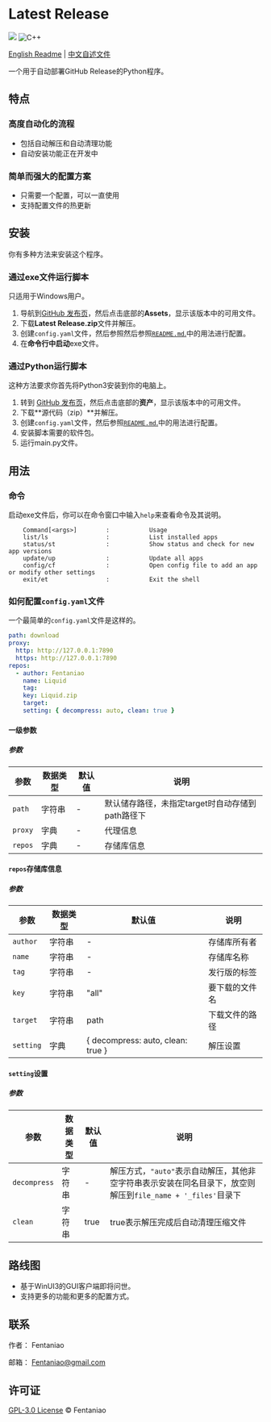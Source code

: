 # Latest Release

<p>
    <img src="https://img.shields.io/github/v/release/fentaniao/Latest-Release?&color=blue&logo=hack-the-box)" />
    <img alt="C++" src="https://img.shields.io/badge/-Python-9f62a5?style=flat&logo=python&logoColor=white" />
<!--    <img alt="C#" src="https://img.shields.io/badge/-C_Sharp-9f62a5?style=flat&logo=csharp&logoColor=white" />
    <img alt="WinUI_3" src="https://img.shields.io/badge/-WinUI_3-9f62a5?style=flat&logo=windows&logoColor=white" />-->
</p>

[English Readme](https://github.com/Fentaniao/Latest-Release/blob/main/README.md) | [中文自述文件](https://github.com/Fentaniao/Latest-Release/blob/main/README_zh.md)

一个用于自动部署GitHub Release的Python程序。

## 特点

### 高度自动化的流程

- 包括自动解压和自动清理功能
- 自动安装功能正在开发中

### 简单而强大的配置方案

- 只需要一个配置，可以一直使用
- 支持配置文件的热更新

## 安装

你有多种方法来安装这个程序。

### 通过exe文件运行脚本

只适用于Windows用户。

1. 导航到[GitHub 发布页](https://github.com/Fentaniao/Latest-Release/releases)，然后点击底部的**Assets**，显示该版本中的可用文件。
2. 下载**Latest Release.zip**文件并解压。
3. 创建`config.yaml`文件，然后参照然后参照[`README.md`.](https://github.com/Fentaniao/Latest-Release/blob/main/README.md)中的用法进行配置。
4. 在**命令行中启动**exe文件。

### 通过Python运行脚本

这种方法要求你首先将Python3安装到你的电脑上。

1. 转到 [GitHub 发布页](https://github.com/Fentaniao/Latest-Release/releases)，然后点击底部的**资产**，显示该版本中的可用文件。
2. 下载**源代码（zip）**并解压。
3. 创建`config.yaml`文件，然后参照[`README.md`.](https://github.com/Fentaniao/Latest-Release/blob/main/README.md)中的用法进行配置。
4. 安装脚本需要的软件包。
5. 运行main.py文件。

## 用法

### 命令

启动exe文件后，你可以在命令窗口中输入`help`来查看命令及其说明。

```
    Command[<args>]        :           Usage
    list/ls                :           List installed apps
    status/st              :           Show status and check for new app versions
    update/up              :           Update all apps
    config/cf              :           Open config file to add an app or modify other settings
    exit/et                :           Exit the shell
```


### 如何配置`config.yaml`文件

一个最简单的`config.yaml`文件是这样的。

```yaml
path: download
proxy:
  http: http://127.0.0.1:7890
  https: http://127.0.0.1:7890
repos:
  - author: Fentaniao
    name: Liquid
    tag: 
    key: Liquid.zip
    target: 
    setting: { decompress: auto, clean: true }
```

#### 一级参数

##### 参数

| 参数   | 数据类型 | 默认值 | 说明                                             |
| ------ | -------- | ------ | ------------------------------------------------ |
| `path` | 字符串   | -      | 默认储存路径，未指定target时自动存储到path路径下 |
| `proxy` | 字典   | -      | 代理信息 |
| `repos` | 字典   | -      | 存储库信息 |

#### `repos`存储库信息

##### 参数

| 参数         | 数据类型 | 默认值 | 说明       |
| ------------ | -------- | ------ | ---------- |
| `author` | 字符串   | -      | 存储库所有者 |
| `name` | 字符串   | -      | 存储库名称 |
| `tag` | 字符串   | -                                   | 发行版的标签 |
| `key` | 字符串   | "all"      | 要下载的文件名 |
| `target` | 字符串   | path      | 下载文件的路径 |
| `setting` | 字典   | { decompress: auto, clean: true }      | 解压设置 |

#### `setting`设置

##### 参数

| 参数         | 数据类型 | 默认值 | 说明       |
| ------------ | -------- | ------ | ---------- |
| `decompress` | 字符串   | -      | 解压方式，`"auto"`表示自动解压，其他非空字符串表示安装在同名目录下，放空则解压到`file_name + '_files'`目录下 |
| `clean` | 字符串   | true      | true表示解压完成后自动清理压缩文件 |

## 路线图

- 基于WinUI3的GUI客户端即将问世。
- 支持更多的功能和更多的配置方式。

## 联系

作者： Fentaniao

邮箱： [Fentaniao@gmail.com](mailto:Fentaniao@gmail.com)

## 许可证

[GPL-3.0 License](https://github.com/Fentaniao/Latest-Release/blob/main/LICENSE) © Fentaniao
